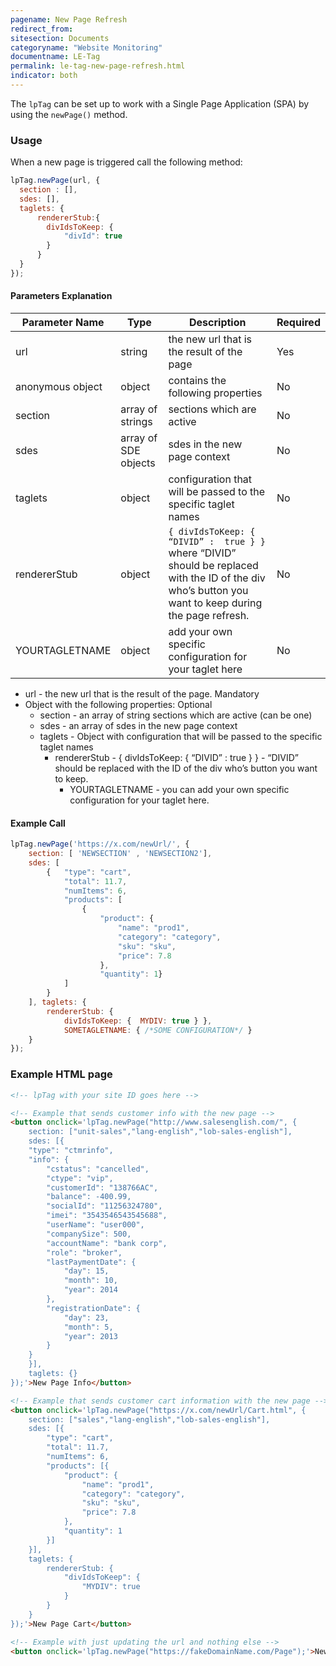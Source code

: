 ```yaml
---
pagename: New Page Refresh
redirect_from:
sitesection: Documents
categoryname: "Website Monitoring"
documentname: LE-Tag
permalink: le-tag-new-page-refresh.html
indicator: both
---
```


The `lpTag` can be set up to work with a Single Page Application (SPA) by using the `newPage()` method.

### Usage

When a new page is triggered call the following method:

```javascript
lpTag.newPage(url, {
  section : [], 
  sdes: [], 
  taglets: {
	  rendererStub:{
		divIdsToKeep: {
			"divId": true
		}
	  }
  }
});
```

#### Parameters Explanation

| Parameter Name | Type | Description | Required |
| --- | --- | --- | --- |
| url | string | the new url that is the result of the page | Yes |
| anonymous object | object | contains the following properties | No |
| section | array of strings | sections which are active | No |
| sdes | array of SDE objects | sdes in the new page context | No |
| taglets | object | configuration that will be passed to the specific taglet names | No |
| rendererStub | object | `{ divIdsToKeep: {  “DIVID” :  true } }` where “DIVID” should be replaced with the ID of the div who’s button you want to keep during the page refresh. | No |
| YOURTAGLETNAME | object | add your own specific configuration for your taglet here | No |

* url - the new url that is the result of the page. Mandatory
* Object with the following properties: Optional
	* section - an array of string sections which are active (can be one)
	* sdes - an array of sdes in the new page context
	* taglets - Object with configuration that will be passed to the specific taglet names
		* rendererStub - { divIdsToKeep: {  “DIVID” :  true } } - “DIVID” should be replaced with the ID of the div who’s button you want to keep.
		    * YOURTAGLETNAME - you can add your own specific configuration for your taglet here.

#### Example Call

```javascript
lpTag.newPage('https://x.com/newUrl/', {
    section: [ 'NEWSECTION' , 'NEWSECTION2'],
    sdes: [
        {   "type": "cart",
            "total": 11.7,
            "numItems": 6,
            "products": [
                {
                    "product": {
                        "name": "prod1",
                        "category": "category",
                        "sku": "sku",
                        "price": 7.8
                    },
                    "quantity": 1}
            ]
        }
    ], taglets: {
        rendererStub: {
            divIdsToKeep: {  MYDIV: true } },
            SOMETAGLETNAME: { /*SOME CONFIGURATION*/ }
    }
});
```
<!--
### newPage API flow

The following will explain the steps that the newPage method takes when it is called:

1. override section
2. go fetch taglets (passing the already existing ones).
3. by holding taglets states in memory we know which taglets should be stopped, restart or completely new.
4. call the taglets lifecycle by that order
    1. 1st for loop - stop (removed taglets)
    2. 2nd for loop - init (new taglets)
    3. 3rd for loop - start / restart (new /existing)
5. merge and update taglets state list 
-->
### Example HTML page 

```html
<!-- lpTag with your site ID goes here -->

<!-- Example that sends customer info with the new page -->
<button onclick='lpTag.newPage("http://www.salesenglish.com/", {
    section: ["unit-sales","lang-english","lob-sales-english"],
    sdes: [{
    "type": "ctmrinfo",
    "info": {
        "cstatus": "cancelled",
        "ctype": "vip",
        "customerId": "138766AC",
        "balance": -400.99,
        "socialId": "11256324780",
        "imei": "3543546543545688",
        "userName": "user000",
        "companySize": 500,
        "accountName": "bank corp",
        "role": "broker",
        "lastPaymentDate": {
            "day": 15,
            "month": 10,
            "year": 2014
        },
        "registrationDate": {
            "day": 23,
            "month": 5,
            "year": 2013
        }
    }
    }],
    taglets: {}
});'>New Page Info</button>

<!-- Example that sends customer cart information with the new page -->
<button onclick='lpTag.newPage("https://x.com/newUrl/Cart.html", {
    section: ["sales","lang-english","lob-sales-english"],
    sdes: [{
        "type": "cart",
        "total": 11.7,
        "numItems": 6,
        "products": [{
            "product": {
                "name": "prod1",
                "category": "category",
                "sku": "sku",
                "price": 7.8
            },
            "quantity": 1
        }]
    }],
    taglets: {
        rendererStub: {
            "divIdsToKeep": {
                "MYDIV": true
            }
        }
    }
});'>New Page Cart</button>

<!-- Example with just updating the url and nothing else -->
<button onclick='lpTag.newPage("https://fakeDomainName.com/Page");'>New Page</button>
```